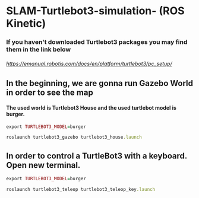 # SLAM-Turtlebot3-simulation- (ROS Kinetic)
### If you haven't downloaded Turtlebot3 packages you may find them in the link below
###### https://emanual.robotis.com/docs/en/platform/turtlebot3/pc_setup/
## In the beginning, we are gonna run Gazebo World in order to see the map
#### The used world is Turtlebot3 House and the used turtlebot model is burger.
```ruby
export TURTLEBOT3_MODEL=burger
```
```ruby
roslaunch turtlebot3_gazebo turtlebot3_house.launch
```
## In order to control a TurtleBot3 with a keyboard. Open new terminal.
```ruby
export TURTLEBOT3_MODEL=burger
```
```ruby
roslaunch turtlebot3_teleop turtlebot3_teleop_key.launch
```

